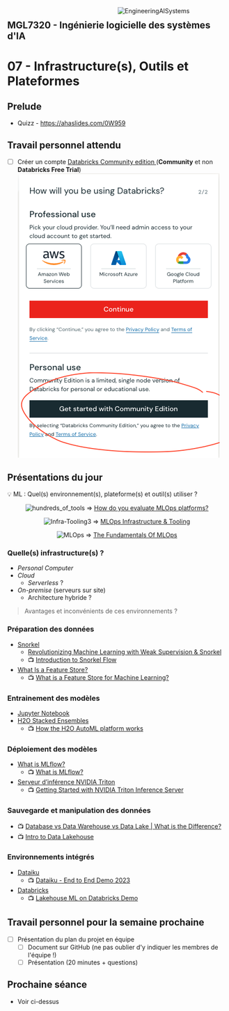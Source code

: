 <img style="float: right;" src="../../images/component_engineering.svg" alt="EngineeringAISystems" width="250"/>

## MGL7320 - Ingénierie logicielle des systèmes d'IA
# 07 - Infrastructure(s), Outils et Plateformes

## Prelude

- Quizz - https://ahaslides.com/0W959

## Travail personnel attendu
- [ ] Créer un compte [Databricks Community edition
](https://docs.databricks.com/en/getting-started/community-edition.html) (**Community** et non **Databricks Free Trial**)
![Community Edition](community_ed.png)

## Présentations du jour

:bulb: ML : Quel(s) environnement(s), plateforme(s) et outil(s) utiliser ?
<center>

![hundreds_of_tools](hundreds_of_tools.png)
=> [How do you evaluate MLOps platforms?](https://medium.com/mlops-community/how-to-evaluate-mlops-platforms-c98cf7874cca)

![Infra-Tooling3](Infra-Tooling3.png)
=> [MLOps Infrastructure & Tooling](https://fullstackdeeplearning.com/spring2021/lecture-6/)

![MLOps](MLOps_3-1024x677.png)
=> [The Fundamentals Of MLOps](https://www.radiant.digital/the-fundamentals-of-mlops-the-enabler-of-quality-outcomes-in-production-environments/)

</center>

### Quelle(s) infrastructure(s) ?

- _Personal Computer_
- _Cloud_
  - _Serverless_ ?
- _On-premise_ (serveurs sur site)
  - Architecture hybride ?

> Avantages et inconvénients de ces environnements ?

### Préparation des données
- [Snorkel](https://snorkel.ai)
  - [Revolutionizing Machine Learning with Weak Supervision & Snorkel](https://ai.plainenglish.io/revolutionizing-machine-learning-with-weak-supervision-snorkel-8c319865d6bf)
  - :tv: [Introduction to Snorkel Flow](https://www.youtube.com/watch?v=hoszPGTW8bY)
- [What Is a Feature Store?](https://www.tecton.ai/blog/what-is-a-feature-store/)
  - :tv: [What is a Feature Store for Machine Learning?](https://www.youtube.com/watch?v=DESBDukN9gw)

### Entrainement des modèles
- [Jupyter Notebook](https://jupyter.org)
- [H2O Stacked Ensembles](https://docs.h2o.ai/h2o/latest-stable/h2o-docs/data-science/stacked-ensembles.html)
  - :tv: [How the H2O AutoML platform works](https://www.youtube.com/watch?v=tpvpiGP5rcc)

### Déploiement des modèles
- [What is MLflow?](https://mlflow.org/docs/latest/what-is-mlflow.html)
  - :tv: [What is MLflow?](https://www.youtube.com/watch?v=8SfZ1ElgpdU)
- [Serveur d’inférence NVIDIA Triton](https://www.nvidia.com/fr-fr/ai-data-science/products/triton-inference-server/)
  - :tv: [Getting Started with NVIDIA Triton Inference Server](https://www.youtube.com/watch?v=NQDtfSi5QF4)

### Sauvegarde et manipulation des données
- :tv: [Database vs Data Warehouse vs Data Lake | What is the Difference?](https://www.youtube.com/watch?v=-bSkREem8dM)
- :tv: [Intro to Data Lakehouse](https://www.youtube.com/watch?v=myLiFw9AUKY)

### Environnements intégrés
- [Dataiku](https://www.dataiku.com)
  - :tv: [Dataiku - End to End Demo 2023](https://www.youtube.com/watch?v=-amc9iVauuE)
- [Databricks](https://www.databricks.com)
  - :tv: [Lakehouse ML on Databricks Demo](https://www.youtube.com/watch?v=1TPu-uOLglI)

## Travail personnel pour la semaine prochaine

- [ ] Présentation du plan du projet en équipe
  - [ ] Document sur GitHub (ne pas oublier d'y indiquer les membres de l'équipe !)
  - [ ] Présentation (20 minutes + questions)

## Prochaine séance

- Voir ci-dessus
